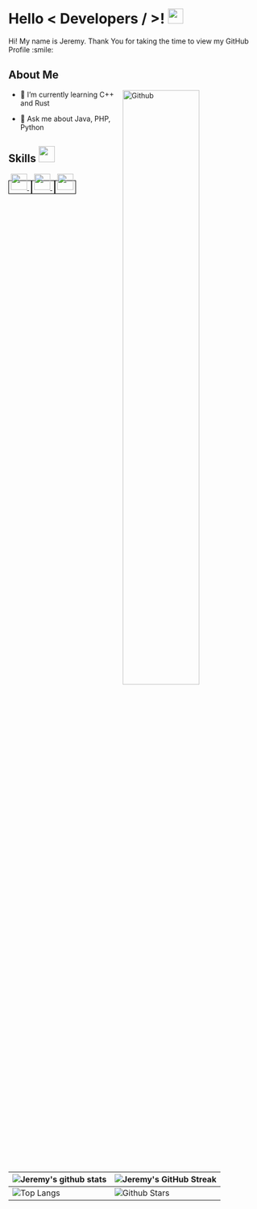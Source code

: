 <h1> Hello < Developers / >! <img src = "https://raw.githubusercontent.com/MartinHeinz/MartinHeinz/master/wave.gif" width = 30px> </h1>
<p align='center'>
</p>

<div size='20px'> Hi! My name is Jeremy. Thank You for taking the time to view my GitHub Profile :smile: 
</div>

<h2> About Me </h2>

<img width="55%" align="right" alt="Github" style="margin-bottom: 2px;" src="https://raw.githubusercontent.com/onimur/.github/master/.resources/git-header.svg" />
  
- 🌱 I’m currently learning C++ and Rust
  
- 💬 Ask me about Java, PHP, Python
  

<h2> Skills <img src = "https://media2.giphy.com/media/QssGEmpkyEOhBCb7e1/giphy.gif?cid=ecf05e47a0n3gi1bfqntqmob8g9aid1oyj2wr3ds3mg700bl&rid=giphy.gif" width = 32px> </h2>
<a href="https://github.com/RetteDasPlanetGit?tab=repositories&q=&type=&language=java&sort=" style="border: 1px solid black; padding: 4px;">
  <img width="32px" src="https://raw.githubusercontent.com/rahulbanerjee26/githubAboutMeGenerator/main/icons/java.svg">
</a>

<a href="https://github.com/RetteDasPlanetGit?tab=repositories&q=&type=&language=php&sort=" style="border: 1px solid black; padding: 4px;">
  <img width="32px" src="https://raw.githubusercontent.com/rahulbanerjee26/githubAboutMeGenerator/main/icons/php.svg">
</a>

<a href="https://github.com/RetteDasPlanetGit?tab=repositories&q=&type=&language=csharp&sort=" style="border: 1px solid black; padding: 4px;">
  <img width="32px" src="https://raw.githubusercontent.com/rahulbanerjee26/githubAboutMeGenerator/main/icons/cpp.svg">
</a>



| ![Jeremy's github stats](https://github-readme-stats.vercel.app/api?username=RetteDasPlanetGit&show_icons=true&theme=tokyonight) | ![Jeremy's GitHub Streak](https://github-readme-streak-stats.herokuapp.com/?user=RetteDasPlanetGit&theme=tokyonight) |
| --- | --- |
| ![Top Langs](https://github-readme-stats.vercel.app/api/top-langs/?username=RetteDasPlanetGit&theme=tokyonight) | ![Github Stars](https://github-readme-stats.vercel.app/api?username=RetteDasPlanetGit&show_icons=true&locale=en&count_private=true&hide_rank=true&custom_title=My%20GitHub%20Stats&disable_animations=true&theme=tokyonight) |
